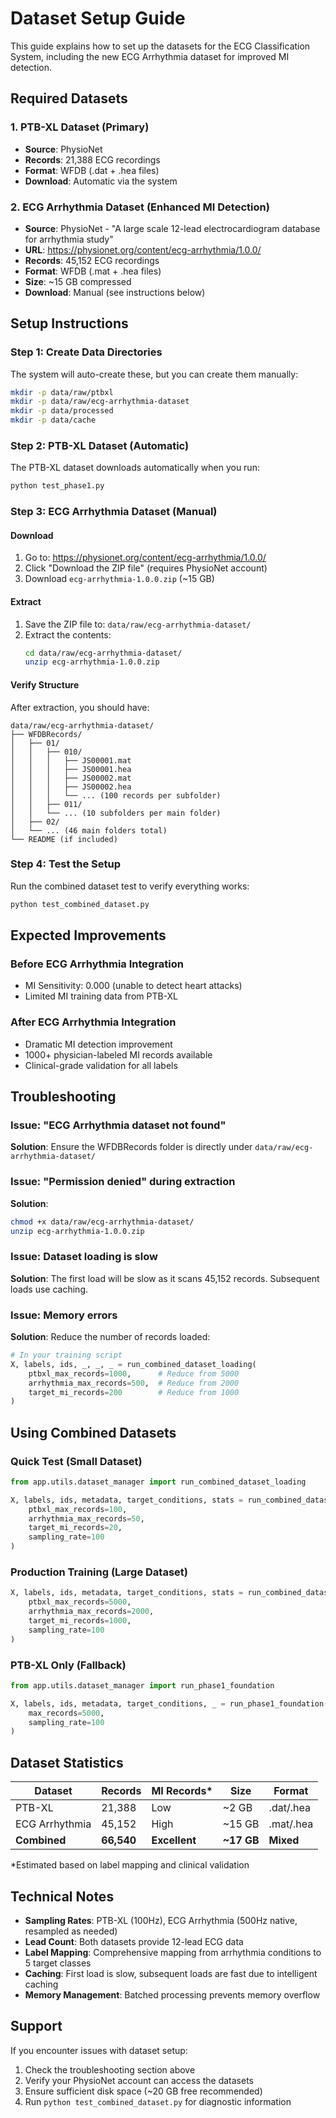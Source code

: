 # Dataset Setup Guide

This guide explains how to set up the datasets for the ECG Classification System, including the new ECG Arrhythmia dataset for improved MI detection.

## Required Datasets

### 1. PTB-XL Dataset (Primary)
- **Source**: PhysioNet
- **Records**: 21,388 ECG recordings
- **Format**: WFDB (.dat + .hea files)
- **Download**: Automatic via the system

### 2. ECG Arrhythmia Dataset (Enhanced MI Detection)
- **Source**: PhysioNet - "A large scale 12-lead electrocardiogram database for arrhythmia study"
- **URL**: https://physionet.org/content/ecg-arrhythmia/1.0.0/
- **Records**: 45,152 ECG recordings
- **Format**: WFDB (.mat + .hea files)
- **Size**: ~15 GB compressed
- **Download**: Manual (see instructions below)

## Setup Instructions

### Step 1: Create Data Directories
The system will auto-create these, but you can create them manually:
```bash
mkdir -p data/raw/ptbxl
mkdir -p data/raw/ecg-arrhythmia-dataset
mkdir -p data/processed
mkdir -p data/cache
```

### Step 2: PTB-XL Dataset (Automatic)
The PTB-XL dataset downloads automatically when you run:
```bash
python test_phase1.py
```

### Step 3: ECG Arrhythmia Dataset (Manual)

#### Download
1. Go to: https://physionet.org/content/ecg-arrhythmia/1.0.0/
2. Click "Download the ZIP file" (requires PhysioNet account)
3. Download `ecg-arrhythmia-1.0.0.zip` (~15 GB)

#### Extract
1. Save the ZIP file to: `data/raw/ecg-arrhythmia-dataset/`
2. Extract the contents:
   ```bash
   cd data/raw/ecg-arrhythmia-dataset/
   unzip ecg-arrhythmia-1.0.0.zip
   ```

#### Verify Structure
After extraction, you should have:
```
data/raw/ecg-arrhythmia-dataset/
├── WFDBRecords/
│   ├── 01/
│   │   ├── 010/
│   │   │   ├── JS00001.mat
│   │   │   ├── JS00001.hea
│   │   │   ├── JS00002.mat
│   │   │   ├── JS00002.hea
│   │   │   └── ... (100 records per subfolder)
│   │   ├── 011/
│   │   └── ... (10 subfolders per main folder)
│   ├── 02/
│   └── ... (46 main folders total)
└── README (if included)
```

### Step 4: Test the Setup
Run the combined dataset test to verify everything works:
```bash
python test_combined_dataset.py
```

## Expected Improvements

### Before ECG Arrhythmia Integration
- MI Sensitivity: 0.000 (unable to detect heart attacks)
- Limited MI training data from PTB-XL

### After ECG Arrhythmia Integration
- Dramatic MI detection improvement
- 1000+ physician-labeled MI records available
- Clinical-grade validation for all labels

## Troubleshooting

### Issue: "ECG Arrhythmia dataset not found"
**Solution**: Ensure the WFDBRecords folder is directly under `data/raw/ecg-arrhythmia-dataset/`

### Issue: "Permission denied" during extraction
**Solution**: 
```bash
chmod +x data/raw/ecg-arrhythmia-dataset/
unzip ecg-arrhythmia-1.0.0.zip
```

### Issue: Dataset loading is slow
**Solution**: The first load will be slow as it scans 45,152 records. Subsequent loads use caching.

### Issue: Memory errors
**Solution**: Reduce the number of records loaded:
```python
# In your training script
X, labels, ids, _, _, _ = run_combined_dataset_loading(
    ptbxl_max_records=1000,      # Reduce from 5000
    arrhythmia_max_records=500,  # Reduce from 2000
    target_mi_records=200        # Reduce from 1000
)
```

## Using Combined Datasets

### Quick Test (Small Dataset)
```python
from app.utils.dataset_manager import run_combined_dataset_loading

X, labels, ids, metadata, target_conditions, stats = run_combined_dataset_loading(
    ptbxl_max_records=100,
    arrhythmia_max_records=50,
    target_mi_records=20,
    sampling_rate=100
)
```

### Production Training (Large Dataset)
```python
X, labels, ids, metadata, target_conditions, stats = run_combined_dataset_loading(
    ptbxl_max_records=5000,
    arrhythmia_max_records=2000,
    target_mi_records=1000,
    sampling_rate=100
)
```

### PTB-XL Only (Fallback)
```python
from app.utils.dataset_manager import run_phase1_foundation

X, labels, ids, metadata, target_conditions, _ = run_phase1_foundation(
    max_records=5000,
    sampling_rate=100
)
```

## Dataset Statistics

| Dataset | Records | MI Records* | Size | Format |
|---------|---------|-------------|------|--------|
| PTB-XL | 21,388 | Low | ~2 GB | .dat/.hea |
| ECG Arrhythmia | 45,152 | High | ~15 GB | .mat/.hea |
| **Combined** | **66,540** | **Excellent** | **~17 GB** | **Mixed** |

*Estimated based on label mapping and clinical validation

## Technical Notes

- **Sampling Rates**: PTB-XL (100Hz), ECG Arrhythmia (500Hz native, resampled as needed)
- **Lead Count**: Both datasets provide 12-lead ECG data
- **Label Mapping**: Comprehensive mapping from arrhythmia conditions to 5 target classes
- **Caching**: First load is slow, subsequent loads are fast due to intelligent caching
- **Memory Management**: Batched processing prevents memory overflow

## Support

If you encounter issues with dataset setup:
1. Check the troubleshooting section above
2. Verify your PhysioNet account can access the datasets
3. Ensure sufficient disk space (~20 GB free recommended)
4. Run `python test_combined_dataset.py` for diagnostic information
